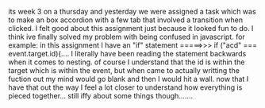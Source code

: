its week 3 on a thursday and yesterday we were assigned a task which was to make an box accordion with a few tab that involved a transition when clicked. I felt good about this assignment just because it looked fun to do. I think ive finally solved my problem with being confused in javascript. for example: in this assignment I have an "if" statement =====>>> if ("acd" === event.target.id){.... I literally have been reading the statement backwards when it comes to nesting. of course I understand that the id is within the target which is within the event, but when came to actually writting the fuction out my mind would go blank and then I would hit a wall. now that I have that out the way I feel a lot closer to understand how everything is pieced together... still iffy about some things though.......  